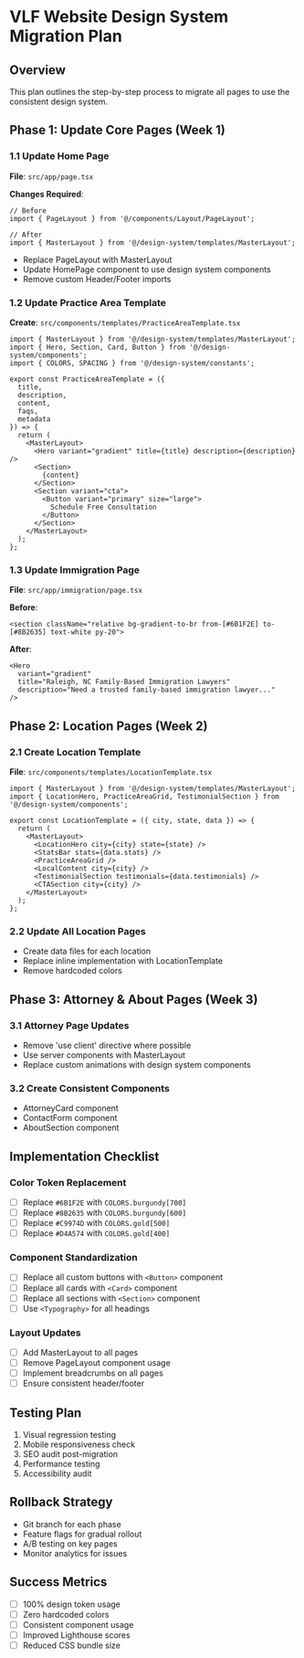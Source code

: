 # VLF Website Design System Migration Plan

## Overview
This plan outlines the step-by-step process to migrate all pages to use the consistent design system.

## Phase 1: Update Core Pages (Week 1)

### 1.1 Update Home Page
**File**: `src/app/page.tsx`

**Changes Required**:
```tsx
// Before
import { PageLayout } from '@/components/Layout/PageLayout';

// After
import { MasterLayout } from '@/design-system/templates/MasterLayout';
```

- Replace PageLayout with MasterLayout
- Update HomePage component to use design system components
- Remove custom Header/Footer imports

### 1.2 Update Practice Area Template
**Create**: `src/components/templates/PracticeAreaTemplate.tsx`

```tsx
import { MasterLayout } from '@/design-system/templates/MasterLayout';
import { Hero, Section, Card, Button } from '@/design-system/components';
import { COLORS, SPACING } from '@/design-system/constants';

export const PracticeAreaTemplate = ({ 
  title, 
  description, 
  content,
  faqs,
  metadata 
}) => {
  return (
    <MasterLayout>
      <Hero variant="gradient" title={title} description={description} />
      <Section>
        {content}
      </Section>
      <Section variant="cta">
        <Button variant="primary" size="large">
          Schedule Free Consultation
        </Button>
      </Section>
    </MasterLayout>
  );
};
```

### 1.3 Update Immigration Page
**File**: `src/app/immigration/page.tsx`

**Before**:
```tsx
<section className="relative bg-gradient-to-br from-[#6B1F2E] to-[#8B2635] text-white py-20">
```

**After**:
```tsx
<Hero 
  variant="gradient"
  title="Raleigh, NC Family-Based Immigration Lawyers"
  description="Need a trusted family-based immigration lawyer..."
/>
```

## Phase 2: Location Pages (Week 2)

### 2.1 Create Location Template
**File**: `src/components/templates/LocationTemplate.tsx`

```tsx
import { MasterLayout } from '@/design-system/templates/MasterLayout';
import { LocationHero, PracticeAreaGrid, TestimonialSection } from '@/design-system/components';

export const LocationTemplate = ({ city, state, data }) => {
  return (
    <MasterLayout>
      <LocationHero city={city} state={state} />
      <StatsBar stats={data.stats} />
      <PracticeAreaGrid />
      <LocalContent city={city} />
      <TestimonialSection testimonials={data.testimonials} />
      <CTASection city={city} />
    </MasterLayout>
  );
};
```

### 2.2 Update All Location Pages
- Create data files for each location
- Replace inline implementation with LocationTemplate
- Remove hardcoded colors

## Phase 3: Attorney & About Pages (Week 3)

### 3.1 Attorney Page Updates
- Remove 'use client' directive where possible
- Use server components with MasterLayout
- Replace custom animations with design system components

### 3.2 Create Consistent Components
- AttorneyCard component
- ContactForm component
- AboutSection component

## Implementation Checklist

### Color Token Replacement
- [ ] Replace `#6B1F2E` with `COLORS.burgundy[700]`
- [ ] Replace `#8B2635` with `COLORS.burgundy[600]`
- [ ] Replace `#C9974D` with `COLORS.gold[500]`
- [ ] Replace `#D4A574` with `COLORS.gold[400]`

### Component Standardization
- [ ] Replace all custom buttons with `<Button>` component
- [ ] Replace all cards with `<Card>` component
- [ ] Replace all sections with `<Section>` component
- [ ] Use `<Typography>` for all headings

### Layout Updates
- [ ] Add MasterLayout to all pages
- [ ] Remove PageLayout component usage
- [ ] Implement breadcrumbs on all pages
- [ ] Ensure consistent header/footer

## Testing Plan
1. Visual regression testing
2. Mobile responsiveness check
3. SEO audit post-migration
4. Performance testing
5. Accessibility audit

## Rollback Strategy
- Git branch for each phase
- Feature flags for gradual rollout
- A/B testing on key pages
- Monitor analytics for issues

## Success Metrics
- [ ] 100% design token usage
- [ ] Zero hardcoded colors
- [ ] Consistent component usage
- [ ] Improved Lighthouse scores
- [ ] Reduced CSS bundle size